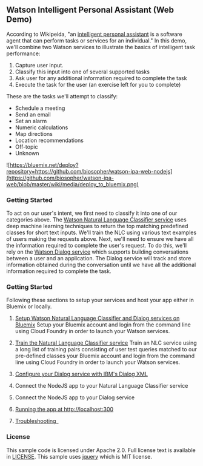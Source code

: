 ## Watson Intelligent Personal Assistant (Web Demo)
According to Wikipeida, "an [intelligent personal assistant](https://en.wikipedia.org/wiki/Intelligent_personal_assistant) is a software agent that can perform tasks or services for an individual."  In this demo, we'll combine two Watson services to illustrate the basics of intelligent task performance:

1. Capture user input.
2. Classify this input into one of several supported tasks
3. Ask user for any additional information required to complete the task
4. Execute the task for the user (an exercise left for you to complete)

These are the tasks we'll attempt to classify:

* Schedule a meeting
* Send an email
* Set an alarm
* Numeric calculations
* Map directions
* Location recommendations
* Off-topic
* Unknown

![https://bluemix.net/deploy?repository=https://github.com/biosopher/watson-ipa-web-nodejs](https://github.com/biosopher/watson-ipa-web/blob/master/wiki/media/deploy_to_bluemix.png)

### Getting Started
To act on our user's intent, we first need to classify it into one of our categories above.  The [Watson Natural Language Classifier service](https://www.ibm.com/smarterplanet/us/en/ibmwatson/developercloud/doc/nl-classifier/) uses deep machine learning techniques to return the top matching predefined classes for short text inputs.  We'll train the NLC using various text examples of users making the requests above.  Next, we'll need to ensure we have all the information required to complete the user's request.  To do this, we'll rely on the [Watson Dialog service](http://www.ibm.com/smarterplanet/us/en/ibmwatson/developercloud/dialog.html) which supports building conversations between a user and an application. The Dialog service will track and store information obtained during the conversation until we have all the additional information required to complete the task. 

### Getting Started
Following these sections to setup your services and host your app either in Bluemix or locally.

1) [Setup Watson Natural Language Classifier and Dialog services on Bluemix](https://github.com/biosopher/watson-ipa-web-nodejs/wiki/Setup-Watson-Natural-Language-Classifier-and-Dialog-services-on-Bluemix)
Setup your Bluemix account and login from the command line using Cloud Foundry in order to launch your Watson services.

2) [Train the Natural Language Classifier service](https://github.com/biosopher/watson-ipa-web-nodejs/wiki/Train-the-Natural-Language-Classifier-service)
Train an NLC service using a long list of training pairs consisting of user test queries matched to our pre-defined classes     your Bluemix account and login from the command line using Cloud Foundry in order to launch your Watson services.

3) [Configure your Dialog service with IBM's Dialog XML](https://github.com/biosopher/watson-ipa-web-nodejs/wiki/Configure-your-Dialog-service-with-IBM's-Dialog-XML)

4) Connect the NodeJS app to your Natural Language Classifier service

5) Connect the NodeJS app to your Dialog service

6) [Running the app at http://localhost:300](https://github.com/biosopher/watson-ipa-web-nodejs/wiki/Running-Locally)

7) [Troubleshooting](https://github.com/biosopher/watson-ipa-web-nodejs/wiki/Troubleshooting)_

### License
This sample code is licensed under Apache 2.0. Full license text is available in [LICENSE](https://github.com/watson-developer-cloud/natural-language-classifier-nodejs/blob/master/LICENSE).
This sample uses [jquery](https://jquery.com/) which is MIT license.
